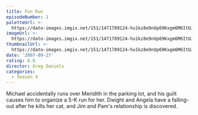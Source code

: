 ```yaml
---
title: Fun Run
episodeNumber: 1
paletteUrl: >-
  https://dato-images.imgix.net/151/1471789124-hu1kz8e9nUp69Kxgm6M6ItUJJFq.jpg?auto=enhance&ch=DPR%2CWidth&palette=json
imageUrl: >-
  https://dato-images.imgix.net/151/1471789124-hu1kz8e9nUp69Kxgm6M6ItUJJFq.jpg?auto=compress%2Cformat&ch=DPR%2CWidth&w=500
thumbnailUrl: >-
  https://dato-images.imgix.net/151/1471789124-hu1kz8e9nUp69Kxgm6M6ItUJJFq.jpg?auto=enhance&ch=DPR%2CWidth&fit=crop&fm=jpg&h=280&w=500
date: '2007-09-27'
rating: 8.8
director: Greg Daniels
categories:
  - Season 4
---
```


Michael accidentally runs over Meridith in the parking lot, and his guilt causes him to organize a 5-K run for her. Dwight and Angela have a falling-out after he kills her cat, and Jim and Pam's relationship is discovered.
